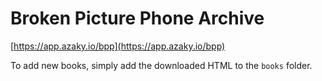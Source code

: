 # Broken Picture Phone Archive

[https://app.azaky.io/bpp](https://app.azaky.io/bpp)

To add new books, simply add the downloaded HTML to the `books` folder.
